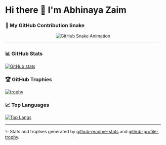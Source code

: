 
# Hi there 👋 I'm Abhinaya Zaim  
### 🐍 My GitHub Contribution Snake
<p align="center">
  <img src="https://raw.githubusercontent.com/abhinayazaim/contribution-snake/output/github-contribution-grid-snake.svg" alt="GitHub Snake Animation" />
</p>

---

### 📊 GitHub Stats
[![GitHub stats](https://github-readme-stats.vercel.app/api?username=abhinayazaim&show_icons=true&theme=radical)](https://github.com/abhinayazaim)

### 🏆 GitHub Trophies
[![trophy](https://github-profile-trophy.vercel.app/?username=abhinayazaim&theme=radical&no-frame=true&row=1&column=6)](https://github.com/ryo-ma/github-profile-trophy)

### 📈 Top Languages
[![Top Langs](https://github-readme-stats.vercel.app/api/top-langs/?username=abhinayazaim&layout=compact&theme=radical)](https://github.com/abhinayazaim)

---
✨ Stats and trophies generated by [github-readme-stats](https://github.com/anuraghazra/github-readme-stats) and [github-profile-trophy](https://github.com/ryo-ma/github-profile-trophy).

